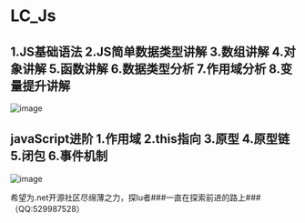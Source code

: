 # LC_Js
## 1.JS基础语法  2.JS简单数据类型讲解  3.数组讲解  4.对象讲解  5.函数讲解  6.数据类型分析  7.作用域分析  8.变量提升讲解
![image](https://user-images.githubusercontent.com/26539681/123720102-d76f2e00-d8b5-11eb-92a8-0321c441c7a6.png)

## javaScript进阶 1.作用域 2.this指向 3.原型 4.原型链 5.闭包 6.事件机制

![image](https://user-images.githubusercontent.com/26539681/124867526-d8f4d080-dff0-11eb-881f-5fc2fe21fae1.png)

希望为.net开源社区尽绵薄之力，探lu者###一直在探索前进的路上###（QQ:529987528）
